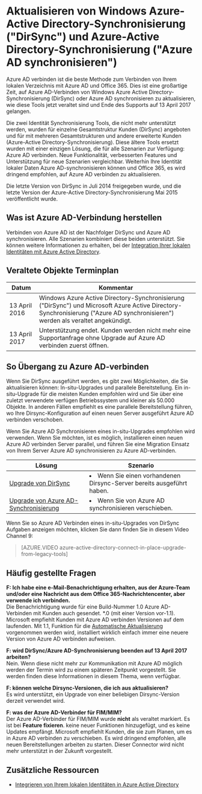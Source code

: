 <properties
    pageTitle="Upgrade von DirSync und Azure AD synchronisieren | Microsoft Azure"
    description="Beschreibt, wie Aktualisieren von DirSync und Azure-Active Directory-Synchronisierung auf Azure AD verbinden."
    services="active-directory"
    documentationCenter=""
    authors="andkjell"
    manager="femila"
    editor=""/>

<tags
    ms.service="active-directory"
    ms.workload="identity"
    ms.tgt_pltfrm="na"
    ms.devlang="na"
    ms.topic="article"
    ms.date="06/27/2016"
    ms.author="billmath"/>


# <a name="upgrade-windows-azure-active-directory-sync-dirsync-and-azure-active-directory-sync-azure-ad-sync"></a>Aktualisieren von Windows Azure-Active Directory-Synchronisierung ("DirSync") und Azure-Active Directory-Synchronisierung ("Azure AD synchronisieren")
Azure AD verbinden ist die beste Methode zum Verbinden von Ihrem lokalen Verzeichnis mit Azure AD und Office 365. Dies ist eine großartige Zeit, auf Azure AD-Verbinden von Windows Azure Active Directory-Synchronisierung (DirSync) oder Azure AD synchronisieren zu aktualisieren, wie diese Tools jetzt veraltet sind und Ende des Supports auf 13 April 2017 gelangen.

Die zwei Identität Synchronisierung Tools, die nicht mehr unterstützt werden, wurden für einzelne Gesamtstruktur Kunden (DirSync) angeboten und für mit mehreren Gesamtstrukturen und andere erweiterte Kunden (Azure-Active Directory-Synchronisierung). Diese ältere Tools ersetzt wurden mit einer einzigen Lösung, die für alle Szenarien zur Verfügung: Azure AD verbinden. Neue Funktionalität, verbesserten Features und Unterstützung für neue Szenarien vergleichbar. Weiterhin Ihre Identität lokaler Daten Azure AD-synchronisieren können und Office 365, es wird dringend empfohlen, auf Azure AD verbinden zu aktualisieren.

Die letzte Version von DirSync in Juli 2014 freigegeben wurde, und die letzte Version der Azure-Active Directory-Synchronisierung Mai 2015 veröffentlicht wurde.

## <a name="what-is-azure-ad-connect"></a>Was ist Azure AD-Verbindung herstellen
Verbinden von Azure AD ist der Nachfolger DirSync und Azure AD synchronisieren. Alle Szenarien kombiniert diese beiden unterstützt. Sie können weitere Informationen zu erhalten, bei der [Integration Ihrer lokalen Identitäten mit Azure Active Directory](active-directory-aadconnect.md).

## <a name="deprecation-schedule"></a>Veraltete Objekte Terminplan

Datum | Kommentar
 --- | ---
13 April 2016 | Windows Azure Active Directory-Synchronisierung ("DirSync") und Microsoft Azure Active Directory-Synchronisierung ("Azure AD synchronisieren") werden als veraltet angekündigt.
13 April 2017 | Unterstützung endet. Kunden werden nicht mehr eine Supportanfrage ohne Upgrade auf Azure AD verbinden zuerst öffnen.

## <a name="how-to-transition-to-azure-ad-connect"></a>So Übergang zu Azure AD-verbinden
Wenn Sie DirSync ausgeführt werden, es gibt zwei Möglichkeiten, die Sie aktualisieren können: In-situ-Upgrades und parallele Bereitstellung. Ein in-situ-Upgrade für die meisten Kunden empfohlen wird und Sie über eine zuletzt verwendete verfügen Betriebssystem und kleiner als 50.000 Objekte. In anderen Fällen empfiehlt es eine parallele Bereitstellung führen, wo Ihre Dirsync-Konfiguration auf einen neuen Server ausgeführt Azure AD verbinden verschoben.

Wenn Sie Azure AD Synchronisieren eines in-situ-Upgrades empfohlen wird verwenden. Wenn Sie möchten, ist es möglich, installieren einen neuen Azure AD verbinden Server parallel, und führen Sie eine Migration Einsatz von Ihrem Server Azure AD synchronisieren zu Azure AD-verbinden.

Lösung | Szenario
----- | -----
[Upgrade von DirSync](./connect/active-directory-aadconnect-dirsync-upgrade-get-started.md) | <li>Wenn Sie einen vorhandenen Dirsync-Server bereits ausgeführt haben.</li>
[Upgrade von Azure AD-Synchronisierung](active-directory-aadconnect-upgrade-previous-version.md)| <li>Wenn Sie von Azure AD synchronisieren verschieben.</li>

Wenn Sie so Azure AD Verbinden eines in-situ-Upgrades von DirSync Aufgaben anzeigen möchten, klicken Sie dann finden Sie in diesem Video Channel 9:

> [AZURE.VIDEO azure-active-directory-connect-in-place-upgrade-from-legacy-tools]

## <a name="faq"></a>Häufig gestellte Fragen
**F: Ich habe eine e-Mail-Benachrichtigung erhalten, aus der Azure-Team und/oder eine Nachricht aus dem Office 365-Nachrichtencenter, aber verwende ich verbinden.**  
Die Benachrichtigung wurde für eine Build-Nummer 1.0 Azure AD-Verbinden mit Kunden auch gesendet. \*.0 (mit einer Version vor-1.1). Microsoft empfiehlt Kunden mit Azure AD verbinden Versionen auf dem laufenden. Mit 1.1, Funktion für die [Automatische Aktualisierung](active-directory-aadconnect-feature-automatic-upgrade.md) vorgenommen werden wird, installiert wirklich einfach immer eine neuere Version von Azure AD verbinden aufweisen.

**F: wird DirSync/Azure AD-Synchronisierung beenden auf 13 April 2017 arbeiten?**  
Nein. Wenn diese nicht mehr zur Kommunikation mit Azure AD möglich werden der Termin wird zu einem späteren Zeitpunkt vorgestellt. Sie werden finden diese Informationen in diesem Thema, wenn verfügbar.

**F: können welche Dirsync-Versionen, die ich aus aktualisieren?**  
Es wird unterstützt, ein Upgrade von einer beliebigen Dirsync-Version derzeit verwendet wird.

**F: was der Azure AD-Verbinder für FIM/MIM?**  
Der Azure AD-Verbinder für FIM/MIM wurde **nicht** als veraltet markiert. Es ist bei **Feature fixieren**. keine neuer Funktionen hinzugefügt, und es keine Updates empfängt. Microsoft empfiehlt Kunden, die sie zum Planen, um es in Azure AD verbinden zu verschieben. Es wird dringend empfohlen, alle neuen Bereitstellungen arbeiten zu starten. Dieser Connector wird nicht mehr unterstützt in der Zukunft vorgestellt.

## <a name="additional-resources"></a>Zusätzliche Ressourcen

* [Integrieren von Ihrem lokalen Identitäten in Azure Active Directory](active-directory-aadconnect.md)
